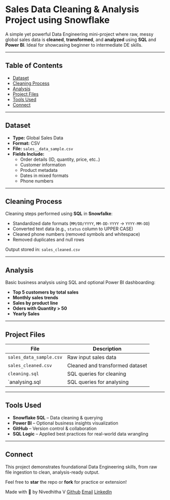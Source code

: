 # Sales Data Cleaning & Analysis Project using Snowflake 

A simple yet powerful Data Engineering mini-project where raw, messy global sales data is **cleaned**, **transformed**, and **analyzed** using **SQL** and **Power BI**. Ideal for showcasing beginner to intermediate DE skills.

---

## Table of Contents

- [Dataset](#-dataset)
- [Cleaning Process](#-cleaning-process)
- [Analysis](#-analysis)
- [Project Files](#-project-files)
- [Tools Used](#-tools-used)
- [Connect](#-connect)

---

## Dataset

- **Type:** Global Sales Data  
- **Format:** CSV  
- **File:** `sales__data_sample.csv`  
- **Fields Include:**  
  - Order details (ID, quantity, price, etc..)  
  - Customer information  
  - Product metadata  
  - Dates in mixed formats  
  - Phone numbers  

---

## Cleaning Process

Cleaning steps performed using **SQL** in **Snowfalke**:

-  Standardized date formats (`MM/DD/YYYY`, `MM-DD-YYYY` → `YYYY-MM-DD`)
-  Converted text data (e.g., `status` column to UPPER CASE)
-  Cleaned phone numbers (removed symbols and whitespace)
-  Removed duplicates and null rows

 Output stored in: `sales_cleaned.csv`

---

## Analysis

Basic business analysis using SQL and optional Power BI dashboarding:

-  **Top 5 customers by total sales**
-  **Monthly sales trends**
-  **Sales by product line**
-  **Oders with Quantity > 50**
-  **Yearly Sales**


---

## Project Files

| File | Description |
|------|-------------|
| `sales_data_sample.csv`        | Raw input sales data |
| `sales_cleaned.csv`     | Cleaned and transformed dataset |
| `cleaning.sql`          | SQL queries for cleaning  |
| `analysing.sql          | SQL queries for analysing |

---

##  Tools Used

-  **Snowflake SQL** – Data cleaning & querying  
-  **Power BI** – Optional business insights visualization  
-  **GitHub** – Version control & collaboration  
-  **SQL Logic** – Applied best practices for real-world data wrangling  

---

## Connect

This project demonstrates foundational Data Engineering skills, from raw file ingestion to clean, analysis-ready output.

Feel free to **star** the repo or **fork** for practice or extension!

Made with 💙 by Nivedhitha V 
[Github](https://github.com/Nivedhitha-V)
[Email](nivedhithav0407@gmail.com)
[LinkedIn](https://www.linkedin.com/in/nivedhitha-v/)
